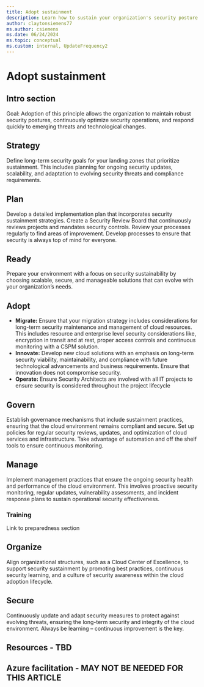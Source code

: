 ```yaml
---
title: Adopt sustainment
description: Learn how to sustain your organization's security posture.
author: claytonsiemens77
ms.author: csiemens
ms.date: 06/24/2024
ms.topic: conceptual
ms.custom: internal, UpdateFrequency2
---
```


# Adopt sustainment

## Intro section

Goal: Adoption of this principle allows the organization to maintain robust security postures, continuously optimize security operations, and respond quickly to emerging threats and technological changes.

## Strategy

Define long-term security goals for your landing zones that prioritize sustainment. This includes planning for ongoing security updates, scalability, and adaptation to evolving security threats and compliance requirements.

## Plan

Develop a detailed implementation plan that incorporates security sustainment strategies. Create a Security Review Board that continuously reviews projects and mandates security controls. Review your processes regularly to find areas of improvement. Develop processes to ensure that security is always top of mind for everyone.

## Ready 

Prepare your environment with a focus on security sustainability by choosing scalable, secure, and manageable solutions that can evolve with your organization’s needs.
 
## Adopt

- **Migrate:** Ensure that your migration strategy includes considerations for long-term security maintenance and management of cloud resources. This includes resource and enterprise level security considerations like, encryption in transit and at rest, proper access controls and continuous monitoring with a CSPM solution.
- **Innovate:**  Develop new cloud solutions with an emphasis on long-term security viability, maintainability, and compliance with future technological advancements and business requirements. Ensure that innovation does not compromise security.
- **Operate:** Ensure Security Architects are involved with all IT projects to ensure security is considered throughout the project lifecycle

## Govern

Establish governance mechanisms that include sustainment practices, ensuring that the cloud environment remains compliant and secure. Set up policies for regular security reviews, updates, and optimization of cloud services and infrastructure. Take advantage of automation and off the shelf tools to ensure continuous monitoring.

## Manage

Implement management practices that ensure the ongoing security health and performance of the cloud environment. This involves proactive security monitoring, regular updates, vulnerability assessments, and incident response plans to sustain operational security effectiveness.

### Training

Link to preparedness section

## Organize

Align organizational structures, such as a Cloud Center of Excellence, to support security sustainment by promoting best practices, continuous security learning, and a culture of security awareness within the cloud adoption lifecycle.

## Secure 

Continuously update and adapt security measures to protect against evolving threats, ensuring the long-term security and integrity of the cloud environment. Always be learning – continuous improvement is the key.

## Resources - TBD

## Azure facilitation - MAY NOT BE NEEDED FOR THIS ARTICLE